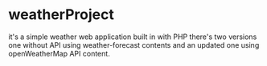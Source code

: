 # weatherProject
it's a simple weather web application built in with PHP 
there's two versions one without API using weather-forecast contents
and an updated one using openWeatherMap API content.
